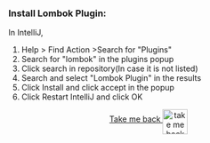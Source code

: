 ### Install Lombok Plugin:
In IntelliJ,
1. Help > Find Action >Search for "Plugins"
2. Search for "lombok" in the plugins popup
3. Click search in repository(In case it is not listed)
4. Search and select "Lombok Plugin" in the results
5. Click Install and click accept in the popup
6. Click Restart IntelliJ and click OK

<p align="center">
    <a align="middle" href="https://github.com/ParthibanRajasekaran/restassured-gherkin-testng-allure/README/md">Take me back
      <img align="middle" alt="take me back to read me" width="45px" src="https://cdn.arrowpng.com/images/red-go-back-arrow.png" />
    </a>
</p>